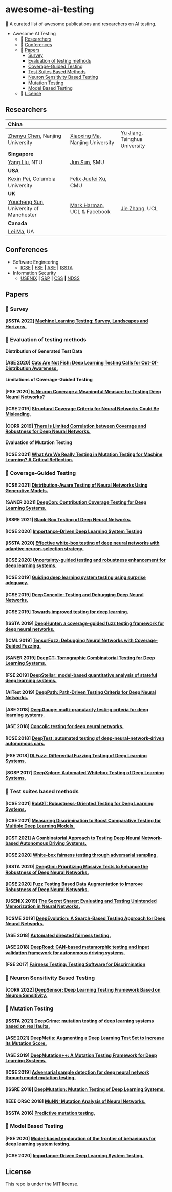 # awesome-ai-testing
🌈  A curated list of awesome publications and researchers on AI testing.
- Awesome AI Testing
  * 🌟 [Researchers](#Researchers)
  * 🌟 [Conferences](#Conferences)
  * 🌟 [Papers](#Papers)
    + [Survey](#Survey)
    + [Evaluation of testing methods](#Evaluation-of-testing-methods)
    + [Coverage-Guided Testing](#Coverage-Guided-Testing)
    + [Test Suites Based Methods](#Test-cases-based-methods) 
    + [Neuron Sensitivity Based Testing](#Neuron-Sensitivity-Based-Testing) 
    + [Mutation Testing](#Mutation-Testing)
    + [Model Based Testing](##Model-Based-Testing)
  * 🌟 [License](#License)
## Researchers
| **China** |  |  |
|:-----|:----|:----|
| [Zhenyu Chen](http://www.iselab.cn/html/people/faculty/ZhenyuChen.html), Nanjing University |[Xiaoxing Ma](https://cs.nju.edu.cn/ics/people/xiaoxingma/index.html), Nanjing University | [Yu Jiang](https://sites.google.com/site/jiangyu198964/home), Tsinghua University| [Lijun Zhang](https://iscasmc.ios.ac.cn/iscasmcwp/?page_id=148), CAS | [Jingyi Wang](https://person.zju.edu.cn/wangjyee), ZJU | [Fu Song](https://faculty.sist.shanghaitech.edu.cn/faculty/songfu/)|  |
|  **Singapore** |  |  |
| [Yang Liu](https://personal.ntu.edu.sg/yangliu/), NTU|[Jun Sun](sunjun.site), SMU |  |
| **USA** |  |  |
| [Kexin Pei](https://sites.google.com/site/kexinpeisite/), Columbia University| [Felix Juefei Xu](http://xujuefei.com/), CMU|  |
| **UK** |  |  |
| [Youcheng Sun](https://sites.google.com/site/theyoucheng/), University of Manchester| [Mark Harman](), UCL & Facebook | [Jie Zhang](), UCL | [Xiaowei Huang](), University of Liverpool  |  |  |  
| **Canada** |  |  |
| [Lei Ma](https://malei.xyz), UA|  |  |

## Conferences
- Software Engineering
  * [ICSE](http://www.icse-conferences.org/) **|**  [FSE](https://conf.researchr.org/series/fse) **|** [ASE](https://www.aseglobal.com/) **|** [ISSTA](https://dl.acm.org/conference/issta)
- Information Security
  * [USENIX](https://www.usenix.org/) **|** [S&P](https://www.ieee-security.org/TC/SP2022/) **|** [CSS](https://css2022.xidian.edu.cn/) **|** [NDSS](https://www.ndss-symposium.org/)
## Papers
### 💫 Survey
#### [**ISSTA 2022**] [Machine Learning Testing: Survey, Landscapes and Horizons.](https://arxiv.org/pdf/1906.10742.pdf?ref=https://githubhelp.com)

### 💫 Evaluation of testing methods

**Distribution of Generated Test Data**

#### [**ASE 2020**] [Cats Are Not Fish: Deep Learning Testing Calls for Out-Of-Distribution Awareness.](https://ieeexplore.ieee.org/document/9286113)

**Limitations of Coverage-Guided Testing**
#### [**FSE 2020**] [Is Neuron Coverage a Meaningful Measure for Testing Deep Neural Networks?](https://dl.acm.org/doi/pdf/10.1145/3368089.3409754)

#### [**ICSE 2019**] [Structural Coverage Criteria for Neural Networks Could Be Misleading.](https://ieeexplore.ieee.org/document/8805667)

#### [**CORR 2019**] [There is Limited Correlation between Coverage and Robustness for Deep Neural Networks.](https://arxiv.org/pdf/1911.05904.pdf)

**Evaluation of Mutation Testing**
#### [**ICSE 2021**] [What Are We Really Testing in Mutation Testing for Machine Learning? A Critical Reflection.](https://arxiv.org/abs/2103.01341)


### 💫 Coverage-Guided Testing

#### [**ICSE 2021**] [Distribution-Aware Testing of Neural Networks Using Generative Models.](https://arxiv.org/pdf/2102.13602.pdf)

#### [**SANER 2021**] [DeepCon: Contribution Coverage Testing for Deep Learning Systems.](https://www.researchgate.net/publication351501735_DeepCon_Contribution_Coverage_Testing_for_Deep_Learning_Systems)

#### [**ISSRE 2021**] [Black-Box Testing of Deep Neural Networks.](https://ieeexplore.ieee.org/abstract/document/9700360)

#### [**ICSE 2020**] [Importance-Driven Deep Learning System Testing](https://arxiv.org/pdf/2002.03433.pdf)


#### [**ISSTA 2020**] [Effective white-box testing of deep neural networks with adaptive neuron-selection strategy.](https://dl.acm.org/doi/pdf/10.1145/3395363.3397346?casa_token=RZ5-zSG7tOsAAAAA:gG0PhgfkLMTCAAf1AEDQVgELqNZXCNMYPZ-bKWu61fLCVxFUsGUWMyDEAEONYAENzNhnXQmbYeeQyJ4)


#### [**ICSE 2020**] [Uncertainty-guided testing and robustness enhancement for deep learning systems. ](https://dl.acm.org/doi/pdf/10.1145/3377812.3382160?casa_token=aZMrhNOESSgAAAAA:-Ns-ulCiF_e8SCENNcvXRySgafCemKlX87A0_zbwEN7ag8UoFJ0OoyKTL5T3_47Lqw2J6CW17bE7_hw)


#### [**ICSE 2019**] [Guiding deep learning system testing using surprise adequacy.](https://arxiv.org/pdf/1808.08444.pdf)

#### [**ICSE 2019**] [DeepConcolic: Testing and Debugging Deep Neural Networks.](https://ieeexplore.ieee.org/abstract/document/8802786)

#### [**ICSE 2019**] [Towards improved testing for deep learning.](https://arxiv.org/pdf/1902.06320.pdf)

#### [**ISSTA 2019**] [DeepHunter: a coverage-guided fuzz testing framework for deep neural networks. ](https://experts.illinois.edu/en/publications/deephunter-a-coverage-guided-fuzz-testing-framework-for-deep-neur)


#### [**ICML 2019**] [TensorFuzz: Debugging Neural Networks with Coverage-Guided Fuzzing. ](http://proceedings.mlr.press/v97/odena19a/odena19a.pdf)


#### [**SANER 2019**] [DeepCT: Tomographic Combinatorial Testing for Deep Learning Systems.](http://stap.ait.kyushu-u.ac.jp/~zhao/pub/pdf/saner2019.pdf)


#### [**FSE 2019**] [DeepStellar: model-based quantitative analysis of stateful deep learning systems.](https://dl.acm.org/doi/10.1145/3338906.3338954)

#### [**AITest 2019**] [DeepPath: Path-Driven Testing Criteria for Deep Neural Networks.](https://ieeexplore.ieee.org/abstract/document/8718217)


#### [**ASE 2018**] [DeepGauge: multi-granularity testing criteria for deep learning systems.](https://arxiv.org/pdf/1803.07519.pdf)


#### [**ASE 2018**] [Concolic testing for deep neural networks.](https://dl.acm.org/doi/pdf/10.1145/3238147.3238172?casa_token=cr27tkWst80AAAAA:elNXdvTosrndr_2reBIBLhHUEQKM38i9m5kz1cvHJ_3GxPvBLnccmv_WNKhFiJBsaVtlX3jW4QpjtFc)


#### [**ICSE 2018**] [DeepTest: automated testing of deep-neural-network-driven autonomous cars.](https://dl.acm.org/doi/pdf/10.1145/3180155.3180220)


#### [**FSE 2018**] [DLFuzz: Differential Fuzzing Testing of Deep Learning Systems.](https://arxiv.org/pdf/1808.09413.pdf)


#### [**SOSP 2017**] [DeepXplore: Automated Whitebox Testing of Deep Learning Systems.](https://arxiv.org/pdf/1705.06640.pdf)

### 💫 Test suites based methods

#### [**ICSE 2021**] [RobOT: Robustness-Oriented Testing for Deep Learning Systems.](https://arxiv.org/pdf/2102.05913.pdf)

#### [**ICSE 2021**] [Measuring Discrimination to Boost Comparative Testing for Multiple Deep Learning Models.](https://arxiv.org/abs/2103.04333)

#### [**ICST 2021**] [A Combinatorial Approach to Testing Deep Neural Network-based Autonomous Driving Systems.](https://csrc.nist.gov/csrc/media/Projects/automated-combinatorial-testing-for-software/documents/CT.DNN.IWCT-21.pdf)


#### [**ICSE 2020**] [White-box fairness testing through adversarial sampling.](https://ink.library.smu.edu.sg/cgi/viewcontent.cgi?article=5635&context=sis_research)

#### [**ISSTA 2020**] [DeepGini: Prioritizing Massive Tests to Enhance the Robustness of Deep Neural Networks.](https://arxiv.org/pdf/1903.00661.pdf)

#### [**ICSE 2020**] [Fuzz Testing Based Data Augmentation to Improve Robustness of Deep Neural Networks.](https://dl.acm.org/doi/10.1145/3377811.3380415)

#### [**USENIX 2019**] [The Secret Sharer: Evaluating and Testing Unintended Memorization in Neural Networks.](https://www.usenix.org/system/files/sec19-carlini.pdf)

#### [**ICSME 2019**] [DeepEvolution: A Search-Based Testing Approach for Deep Neural Networks.](https://arxiv.org/abs/1909.02563)

#### [**ASE 2018**] [Automated directed fairness testing.](https://arxiv.org/pdf/1807.00468.pdf)

#### [**ASE 2018**] [DeepRoad: GAN-based metamorphic testing and input validation framework for autonomous driving systems.](https://dl.acm.org/doi/10.1145/3238147.3238187)

#### [**FSE 2017**] [Fairness Testing: Testing Software for Discrimination ](https://dl.acm.org/doi/pdf/10.1145/3106237.3106277)

### 💫 Neuron Sensitivity Based Testing

#### [**CORR 2022**] [DeepSensor: Deep Learning Testing Framework Based on Neuron Sensitivity.](https://arxiv.org/abs/2202.07464)


### 💫 Mutation Testing

#### [**ISSTA 2021**] [DeepCrime: mutation testing of deep learning systems based on real faults.](https://dl.acm.org/doi/10.1145/3460319.3464825)


#### [**ASE 2021**] [DeepMetis: Augmenting a Deep Learning Test Set to Increase its Mutation Score.](https://arxiv.org/abs/2109.07514)


#### [**ASE 2019**] [DeepMutation++: A Mutation Testing Framework for Deep Learning Systems. ](https://dl.acm.org/doi/pdf/10.1109/ASE.2019.00126)

#### [**ICSE 2019**] [Adversarial sample detection for deep neural network through model mutation testing. ](https://arxiv.org/pdf/1812.05793.pdf?ref=https://githubhelp.com)

#### [**ISSRE 2018**] [DeepMutation: Mutation Testing of Deep Learning Systems.](https://arxiv.org/pdf/1805.05206.pdf)

#### [**IEEE QRSC 2018**] [MuNN: Mutation Analysis of Neural Networks.](https://ieeexplore.ieee.org/abstract/document/8431960)

#### [**ISSTA 2016**] [Predictive mutation testing.](https://dl.acm.org/doi/abs/10.1145/2931037.2931038)



### 💫 Model Based Testing
####  [**FSE 2020**] [Model-based exploration of the frontier of behaviours for deep learning system testing.](https://dl.acm.org/doi/pdf/10.1145/3368089.3409730?casa_token=GrLj6n_mt10AAAAA:u9FoFIy6FWSazxZsXJ1Glo6NItges6EnTIiVjTQ9_EVathiikDbpBHaP0_BTeEyaaCP-ZxDqtBRn8iE)

####  [**ICSE 2020**] [Importance-Driven Deep Learning System Testing.](https://arxiv.org/abs/2002.03433)






## License
This repo is under the MIT license.
